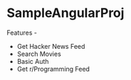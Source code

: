 # SampleAngularProj

Features -

-   Get Hacker News Feed
-   Search Movies
-   Basic Auth
-   Get r/Programming Feed
